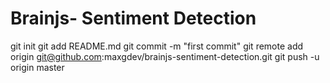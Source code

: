 # Brainjs- Sentiment Detection
git init git add README.md 
git commit -m "first commit" 
git remote add origin git@github.com:maxgdev/brainjs-sentiment-detection.git
git push -u origin master
